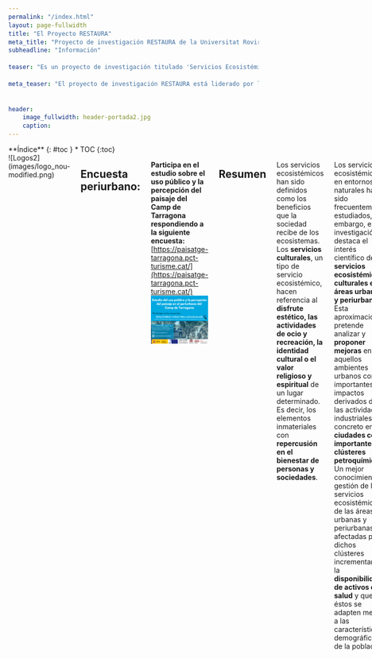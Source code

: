 ```yaml
---
permalink: "/index.html"
layout: page-fullwidth
title: "El Proyecto RESTAURA"
meta_title: "Proyecto de investigación RESTAURA de la Universitat Rovira i Virgili (URV). Investigadora principal (IP): Maria Yolanda Pérez Albert. Projecte d'investigació RESTAURA de la Universitat Rovira i Virgili (URV)."
subheadline: "Información"

teaser: "Es un proyecto de investigación titulado 'Servicios Ecosistémicos Culturales, salud y bienestar en zonas urbanas y periurbanas con clústeres petroquímicos'. Está financiado por el Programa Estatal de Investigación, Desarrollo e Innovación para la Generación de Conocimiento, en el marco del Plan Estatal de Investigación Científica y Técnica y de Innovación 2021-2024."

meta_teaser: "El proyecto de investigación RESTAURA está liderado por la doctora Yolanda Pérez de la Universitat Rovira i Virgili (URV). Se titula Servicios Ecosistémicos Culturales, salud y bienestar en zonas urbanas y periurbanas con clústeres petroquímicos"


header:
    image_fullwidth: header-portada2.jpg
    caption: 
---
```


<!--more-->

<div class="row">
<div class="medium-4 medium-push-8 columns" markdown="1">
<div class="panel radius" markdown="1">
**Índice**
{: #toc }
*  TOC
{:toc}
</div>
</div><!-- /.medium-4.columns -->



<div class="medium-8 medium-pull-4 columns" markdown="1">
![Logos2](images/logo_nou-modified.png)

## Encuesta periurbano:
    
__Participa en el estudio sobre el uso público y la percepción del paisaje del Camp de Tarragona respondiendo a la siguiente encuesta:__ 
    [https://paisatge-tarragona.pct-turisme.cat/](https://paisatge-tarragona.pct-turisme.cat/)
![encuesta](images/cartell_periurba_castella.png)
    
## Resumen

Los servicios ecosistémicos han sido definidos como los beneficios que la sociedad recibe de los ecosistemas. Los __servicios culturales__, un tipo de servicio ecosistémico, hacen referencia al __disfrute estético, las actividades de ocio y recreación, la identidad cultural o el valor religioso y espiritual__ de un lugar determinado. Es decir, los elementos inmateriales con __repercusión en el bienestar de personas y sociedades__.
    
Los servicios ecosistémicos en entornos naturales han sido frecuentemente estudiados, sin embargo, esta investigación destaca el interés científico de los __servicios ecosistémicos culturales en áreas urbanas y periurbanas__. Esta aproximación pretende analizar y __proponer mejoras__ en aquellos ambientes urbanos con importantes impactos derivados de las actividades industriales, en concreto en __las ciudades con importantes clústeres petroquímicos__. Un mejor conocimiento y gestión de los servicios ecosistémicos de las áreas urbanas y periurbanas afectadas por dichos clústeres incrementarán la __disponibilidad de activos de salud__ y que éstos se adapten mejor a las características demográficas de la población.
    
En definitiva, se trata de __relacionar entre sí la salud, las características sociales de la población y el medio ambiente urbano__ y se parte de la idea que el correcto mantenimiento de los ecosistemas urbanos, la calidad de su diseño para la salud y su buen funcionamiento es fundamental para aumentar la calidad de vida de sus moradores. Por ello, las __propuestas__ y diseños derivados de esta investigación __tendrán en cuenta las diferentes necesidades sociales, los variados comportamientos de la población y las desigualdades que condicionan la accesibilidad a los SEC__. Las propuestas, recomendaciones de intervención derivadas del proyecto, servirán como base para la toma de decisiones por las administraciones implicadas en la gestión de los SEC.

![Ciclismo por el periurbano de Tarragona](images/bicileta.jpg)


## Detalles del proyecto RESTAURA

- **Referencia:** _PID2020-114363GB-I00_
- **Investigadora principal:** Yolanda Pérez Albert
- **Entidad solicitante:** Universitat Rovira i Virgili
- **Centro:** Departamento de Geografía
- **Título:** Servicios  ecosistémicos  culturales,  salud  y  bienestar  en  zonas  urbanas y periurbanas con clústeres petroquímicos.
- **Duración:** 3 años (2021-2024)
- **Entidad financiadora:** Ministerio de Ciencia e Innovación. Agencia Estatal de Investigación.
- **Palabras clave:** `Servicios Ecosistémicos Culturales`, `complejos petroquímicos`, `salutogénesis`, `activos de salud`, `Ciencia Ciudadana`, `Información Geográfica Colaborativa`

![Logos](images/logo3.png)




</div><!-- /.medium-8.columns -->
</div><!-- /.row -->



